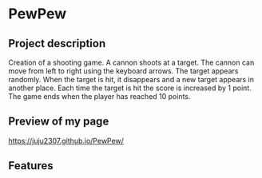 # PewPew
## Project description
Creation of a shooting game. A cannon shoots at a target. The cannon can move from left to right using the keyboard arrows. The target appears randomly. When the target is hit, it disappears and a new target appears in another place. Each time the target is hit the score is increased by 1 point. The game ends when the player has reached 10 points.
## Preview of my page
https://juju2307.github.io/PewPew/
## Features
